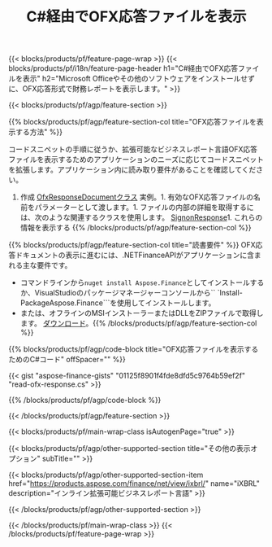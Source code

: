 ﻿---
title: C#経由でOFX応答ファイルを表示
description: OFX応答ファイルを表示するためのサンプルコード。 APIサンプルコードを使用して、.NETベースのアプリケーション内のバッチOFX応答ファイルを表示します。 
url: /ja/net/view/ofx-response/
family: finance
platformtag: net
feature: view
informat: OFX response
outformat: 
otherformats: 
---
{{< blocks/products/pf/feature-page-wrap >}}
{{< blocks/products/pf/i18n/feature-page-header h1="C#経由でOFX応答ファイルを表示" h2="Microsoft Officeやその他のソフトウェアをインストールせずに、OFX応答形式で財務レポートを表示します。" >}}

{{< blocks/products/pf/agp/feature-section >}}

{{% blocks/products/pf/agp/feature-section-col title="OFX応答ファイルを表示する方法" %}}

コードスニペットの手順に従うか、拡張可能なビジネスレポート言語OFX応答ファイルを表示するためのアプリケーションのニーズに応じてコードスニペットを拡張します。アプリケーション内に読み取り要件があることを確認してください。

1. 作成 [OfxResponseDocumentクラス](https://apireference.aspose.com/finance/net/aspose.finance.ofx/ofxresponsedocument) 実例。1. 有効なOFX応答ファイルの名前をパラメーターとして渡します。1. ファイルの内部の詳細を取得するには、次のような関連するクラスを使用します。 [SignonResponse](https://apireference.aspose.com/finance/net/aspose.finance.ofx.signon/signonresponse)1. これらの情報を表示する
{{% /blocks/products/pf/agp/feature-section-col %}}

{{% blocks/products/pf/agp/feature-section-col title="読書要件" %}}
OFX応答ドキュメントの表示に進むには、.NETFinanceAPIがアプリケーションに含まれる主な要件です。 
- コマンドラインから```nuget install Aspose.Finance```としてインストールするか、VisualStudioのパッケージマネージャーコンソールから`` `Install-PackageAspose.Finance```を使用してインストールします。
- または、オフラインのMSIインストーラーまたはDLLをZIPファイルで取得します。 [ダウンロード](https://downloads.aspose.com/finance/net)。{{% /blocks/products/pf/agp/feature-section-col %}}

{{% blocks/products/pf/agp/code-block title="OFX応答ファイルを表示するためのC#コード" offSpacer="" %}}

{{< gist "aspose-finance-gists" "01125f8901f4fde8dfd5c9764b59ef2f" "read-ofx-response.cs" >}}

{{% /blocks/products/pf/agp/code-block %}}

{{< /blocks/products/pf/agp/feature-section >}}

{{< blocks/products/pf/main-wrap-class isAutogenPage="true" >}}

{{< blocks/products/pf/agp/other-supported-section title="その他の表示オプション" subTitle="" >}}

{{< blocks/products/pf/agp/other-supported-section-item href="https://products.aspose.com/finance/net/view/ixbrl/" name="iXBRL" description="インライン拡張可能ビジネスレポート言語" >}}

{{< /blocks/products/pf/agp/other-supported-section >}}

{{< /blocks/products/pf/main-wrap-class >}}
{{< /blocks/products/pf/feature-page-wrap >}}